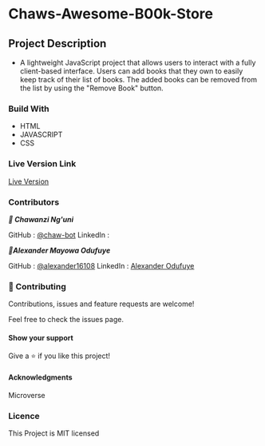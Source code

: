 # Chaws-Awesome-B00k-Store

## Project Description
- A lightweight JavaScript project that allows users to interact with a fully client-based interface. Users can add books that they own to easily keep track of their list of books. The added books can be removed from the list by using the "Remove Book" button.



<!-- Screenshot of the page
![]()
Screenshot Profile Page
![]() -->

### Build With
 - HTML
 - JAVASCRIPT
 - CSS


### Live Version Link

 [Live Version](https://alexander16108.github.io/Awesome-Books)

### Contributors

***👤 Chawanzi Ng'uni***

 GitHub : [@chaw-bot](https://github.com/chaw-bot)
 LinkedIn : []()





***👤Alexander Mayowa Odufuye***

 GitHub : [@alexander16108](https://github.com/alexander16108)
 LinkedIn : [Alexander Odufuye]()

### 🤝 Contributing
Contributions, issues and feature requests are welcome!

Feel free to check the issues page.

#### Show your support
Give a ⭐️ if you like this project!

#### Acknowledgments
Microverse


### Licence 

This Project is MIT licensed
